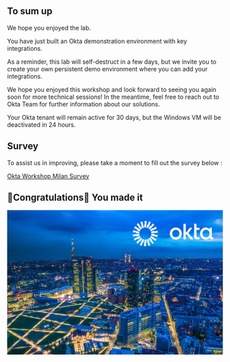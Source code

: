 ## To sum up 
  
We hope you enjoyed the lab.

You have just built an Okta demonstration environment with key integrations. 

As a reminder, this lab will self-destruct in a few days, but we invite you to create your own persistent demo environment where you can add your integrations. 

We hope you enjoyed this workshop and look forward to seeing you again soon for more technical sessions! In the meantime, feel free to reach out to Okta Team for further information about our solutions.

Your Okta tenant will remain active for 30 days, but the Windows VM will be deactivated in 24 hours.


## Survey

To assist us in improving, please take a moment to fill out the survey below :

[Okta Workshop Milan Survey](https://forms.gle/9bsBJ1WbjxptJYnh7) 


## 🎉Congratulations🍾 You made it

![Milano](images/milano-okta.jpg)
